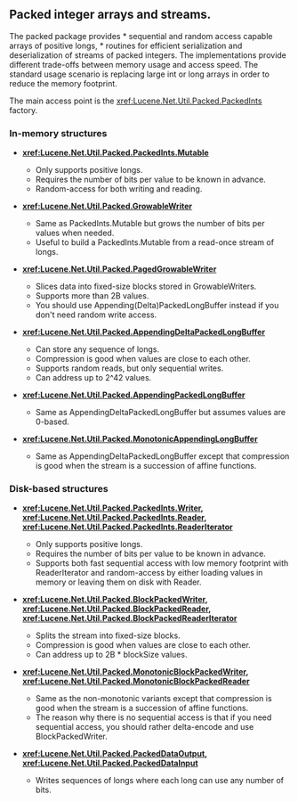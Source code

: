 ﻿<!--
 Licensed to the Apache Software Foundation (ASF) under one or more
 contributor license agreements.  See the NOTICE file distributed with
 this work for additional information regarding copyright ownership.
 The ASF licenses this file to You under the Apache License, Version 2.0
 (the "License"); you may not use this file except in compliance with
 the License.  You may obtain a copy of the License at

     http://www.apache.org/licenses/LICENSE-2.0

 Unless required by applicable law or agreed to in writing, software
 distributed under the License is distributed on an "AS IS" BASIS,
 WITHOUT WARRANTIES OR CONDITIONS OF ANY KIND, either express or implied.
 See the License for the specific language governing permissions and
 limitations under the License.
-->

## Packed integer arrays and streams.

 The packed package provides * sequential and random access capable arrays of positive longs, * routines for efficient serialization and deserialization of streams of packed integers. The implementations provide different trade-offs between memory usage and access speed. The standard usage scenario is replacing large int or long arrays in order to reduce the memory footprint. 

 The main access point is the <xref:Lucene.Net.Util.Packed.PackedInts> factory. 

### In-memory structures

*   **<xref:Lucene.Net.Util.Packed.PackedInts.Mutable>**

    *   Only supports positive longs.
    *   Requires the number of bits per value to be known in advance.
    *   Random-access for both writing and reading.
*   **<xref:Lucene.Net.Util.Packed.GrowableWriter>**

    *   Same as PackedInts.Mutable but grows the number of bits per values when needed.
    *   Useful to build a PackedInts.Mutable from a read-once stream of longs.
*   **<xref:Lucene.Net.Util.Packed.PagedGrowableWriter>**

    *   Slices data into fixed-size blocks stored in GrowableWriters.
    *   Supports more than 2B values.
    *   You should use Appending(Delta)PackedLongBuffer instead if you don't need random write access.
*   **<xref:Lucene.Net.Util.Packed.AppendingDeltaPackedLongBuffer>**

    *   Can store any sequence of longs.
    *   Compression is good when values are close to each other.
    *   Supports random reads, but only sequential writes.
    *   Can address up to 2^42 values.
*   **<xref:Lucene.Net.Util.Packed.AppendingPackedLongBuffer>**

    *   Same as AppendingDeltaPackedLongBuffer but assumes values are 0-based.
*   **<xref:Lucene.Net.Util.Packed.MonotonicAppendingLongBuffer>**

    *   Same as AppendingDeltaPackedLongBuffer except that compression is good when the stream is a succession of affine functions.

### Disk-based structures

*   **<xref:Lucene.Net.Util.Packed.PackedInts.Writer>, <xref:Lucene.Net.Util.Packed.PackedInts.Reader>, <xref:Lucene.Net.Util.Packed.PackedInts.ReaderIterator>**

    *   Only supports positive longs.
    *   Requires the number of bits per value to be known in advance.
    *   Supports both fast sequential access with low memory footprint with ReaderIterator and random-access by either loading values in memory or leaving them on disk with Reader.
*   **<xref:Lucene.Net.Util.Packed.BlockPackedWriter>, <xref:Lucene.Net.Util.Packed.BlockPackedReader>, <xref:Lucene.Net.Util.Packed.BlockPackedReaderIterator>**

    *   Splits the stream into fixed-size blocks.
    *   Compression is good when values are close to each other.
    *   Can address up to 2B * blockSize values.
*   **<xref:Lucene.Net.Util.Packed.MonotonicBlockPackedWriter>, <xref:Lucene.Net.Util.Packed.MonotonicBlockPackedReader>**

    *   Same as the non-monotonic variants except that compression is good when the stream is a succession of affine functions.
    *   The reason why there is no sequential access is that if you need sequential access, you should rather delta-encode and use BlockPackedWriter.
*   **<xref:Lucene.Net.Util.Packed.PackedDataOutput>, <xref:Lucene.Net.Util.Packed.PackedDataInput>**

    *   Writes sequences of longs where each long can use any number of bits.